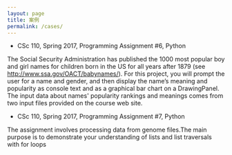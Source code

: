 ```yaml
---
layout: page
title: 案例
permalink: /cases/
---
```


* CSc 110, Spring 2017, Programming Assignment #6, Python

The Social Security Administration has published the 1000 most popular boy and girl names for children born in the US for all years after 1879 (see http://www.ssa.gov/OACT/babynames/). For this project, you will prompt the user for a name and gender, and then display the name’s meaning and popularity as console text and as a graphical bar chart on a DrawingPanel. The input data about names' popularity rankings and meanings comes from two input files provided on the course web site.

* CSc 110, Spring 2017, Programming Assignment #7, Python

The assignment involves processing data from genome files.The main purpose is to demonstrate your understanding of lists and list traversals with for loops